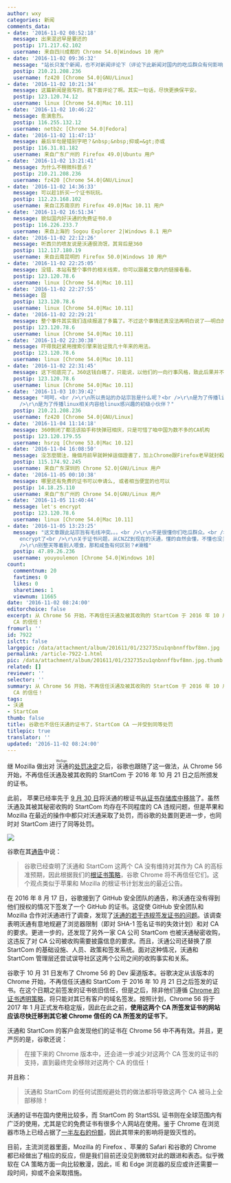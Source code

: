 ```yaml
---
author: wxy
categories: 新闻
comments_data:
- date: '2016-11-02 08:52:18'
  message: 出来混迟早是要还的
  postip: 171.217.62.102
  username: 来自四川成都的 Chrome 54.0|Windows 10 用户
- date: '2016-11-02 09:36:32'
  message: "站长只发个新闻，也不对新闻评论下（评论下此新闻对国内的吃瓜群众有何影响，或者有何可能的影响。。）<br />\r\n呵呵"
  postip: 210.21.208.236
  username: fz420 [Chrome 54.0|GNU/Linux]
- date: '2016-11-02 10:21:34'
  message: 这篇新闻是我写的。我下面评论了啊。其实一句话，尽快更换保平安。
  postip: 123.120.74.12
  username: linux [Chrome 54.0|Mac 10.11]
- date: '2016-11-02 10:46:22'
  message: 愈演愈烈。
  postip: 116.255.132.12
  username: netb2c [Chrome 54.0|Fedora]
- date: '2016-11-02 11:47:13'
  message: 最后半句是错别字吧？&nbsp;&nbsp;抑或=&gt;亦或
  postip: 116.31.81.182
  username: 来自广东广州的 Firefox 49.0|Ubuntu 用户
- date: '2016-11-02 13:21:41'
  message: 为什么不稍微科普点？
  postip: 210.21.208.236
  username: fz420 [Chrome 54.0|GNU/Linux]
- date: '2016-11-02 14:36:33'
  message: 可以趁1折买一个证书玩玩。
  postip: 112.23.168.102
  username: 来自江苏南京的 Firefox 49.0|Mac 10.11 用户
- date: '2016-11-02 16:51:34'
  message: 貌似国内好沃通的免费证书0.0
  postip: 116.226.233.7
  username: 来自上海的 Sogou Explorer 2|Windows 8.1 用户
- date: '2016-11-02 22:12:26'
  message: 听西贝的喷友说是沃通很流氓，其背后是360
  postip: 112.117.180.19
  username: 来自云南昆明的 Firefox 50.0|Windows 10 用户
- date: '2016-11-02 22:25:05'
  message: 没错，本站有整个事件的相关线索，你可以跟着文章内的链接看看。
  postip: 123.120.78.6
  username: linux [Chrome 54.0|Mac 10.11]
- date: '2016-11-02 22:27:55'
  message: 囧
  postip: 123.120.78.6
  username: linux [Chrome 54.0|Mac 10.11]
- date: '2016-11-02 22:29:21'
  message: 整个事件其实我们连续报道了多篇了。不过这个事情还真没法再明白说了——明白的人自然明白其危害，不明白的人其实也根本不会意识到其危害。
  postip: 123.120.78.6
  username: linux [Chrome 54.0|Mac 10.11]
- date: '2016-11-02 22:30:38'
  message: 吓得我赶紧用搜索引擎来验证我几十年来的用法。
  postip: 123.120.78.6
  username: linux [Chrome 54.0|Mac 10.11]
- date: '2016-11-02 22:31:45'
  message: 这下彻底完了。360这钱白瞎了，只能说，以他们的一向行事风格，致此后果并不意外。
  postip: 123.120.78.6
  username: linux [Chrome 54.0|Mac 10.11]
- date: '2016-11-03 10:39:42'
  message: "呵呵，<br />\r\n所以贵站的办站宗旨是什么呢？<br />\r\n是为了传播linux相关内容给精通系统、安全、网络各方面知识点的小伙伴？<br
    />\r\n是为了传播linux相关内容给linux感兴趣的初级小伙伴？"
  postip: 210.21.208.236
  username: fz420 [Chrome 54.0|GNU/Linux]
- date: '2016-11-04 11:14:18'
  message: 360倒闭了都活该拍手称快弹冠相庆，只是可惜了咱中国为数不多的CA机构
  postip: 123.120.179.55
  username: hsrzq [Chrome 53.0|Mac 10.12]
- date: '2016-11-04 16:08:50'
  message: 沒怎麼關注，幾個月前早就幹掉這個證書了，加上Chrome跟Firefox老早就封殺了，至少對一般用戶來說沒什麼影響。這貨走CNZZ老路罷了，忽悠不了誰。
  postip: 115.174.92.245
  username: 来自广东深圳的 Chrome 52.0|GNU/Linux 用户
- date: '2016-11-05 00:10:38'
  message: 哪里还有免费的证书可以申请么, 或者相当便宜的也可以
  postip: 14.18.25.110
  username: 来自广东广州的 Chrome 54.0|GNU/Linux 用户
- date: '2016-11-05 11:40:44'
  message: let's encrypt
  postip: 123.120.78.6
  username: linux [Chrome 54.0|Mac 10.11]
- date: '2016-11-05 13:23:25'
  message: "这文章跟此站宗旨有毛线冲突。。。<br />\r\n不是很懂你们吃瓜群众。<br />\r\n像我，在此站和freebuf抛出沃通证书问题的时候就把自己个人博客上的startcom证书给换成了let's
    encrypt了<br />\r\n关于证书问题，从CNZZ到现在的沃通，懂的自然会懂，不懂也没关系，正常上网并没有什么影响。<br />\r\n<br />\r\n你想了解证书的危害可以翻翻freebuf等网站的历史文章，很详细也很方便，善用搜索引擎，自己动手丰衣足食。<br
    />\r\n别整天等着别人喂食，那和咸鱼有何区别？#滑稽"
  postip: 47.89.26.236
  username: youyoulemon [Chrome 54.0|Windows 10]
count:
  commentnum: 20
  favtimes: 0
  likes: 0
  sharetimes: 1
  viewnum: 11665
date: '2016-11-02 08:24:00'
editorchoice: false
excerpt: 从 Chrome 56 开始，不再信任沃通及被其收购的 StartCom 于 2016 年 10 月 21 日之后所颁发的证书，直到最终完全移除对这两个
  CA 的信任！
fromurl: ''
id: 7922
islctt: false
largepic: /data/attachment/album/201611/01/232735zu1qnbnnffbvf8mn.jpg
permalink: /article-7922-1.html
pic: /data/attachment/album/201611/01/232735zu1qnbnnffbvf8mn.jpg.thumb.jpg
related: []
reviewer: ''
selector: ''
summary: 从 Chrome 56 开始，不再信任沃通及被其收购的 StartCom 于 2016 年 10 月 21 日之后所颁发的证书，直到最终完全移除对这两个
  CA 的信任！
tags:
- 沃通
- StartCom
thumb: false
title: 谷歌也不信任沃通的证书了，StartCom CA 一并受到同等处罚
titlepic: true
translator: ''
updated: '2016-11-02 08:24:00'
---
```


继 Mozilla 做出对<ruby> 沃通 <rp>  （ </rp> <rt>  WoSign </rt> <rp>  ） </rp></ruby>的[处罚决定](/article-7898-1.html)之后，谷歌也跟随了这一做法，从 Chrome 56 开始，不再信任沃通及被其收购的 StartCom 于 2016 年 10 月 21 日之后所颁发的证书。


此前， 苹果已经率先于 [9 月 30 日](https://support.apple.com/en-us/HT204132)将沃通的根证书[从证书存储库中移除](/article-7846-1.html)了。虽然沃通及其被其秘密收购的 StartCom 均存在不同程度的 CA 违规问题，但是苹果和 Mozilla 在最近的操作中都只对沃通采取了处罚，而谷歌的处置则更进一步，也同时对 StartCom 进行了同等处罚。


![](/data/attachment/album/201611/01/232735zu1qnbnnffbvf8mn.jpg)


谷歌在其[通告](https://security.googleblog.com/2016/10/distrusting-wosign-and-startcom.html)中说：



> 
> 谷歌已经查明了沃通和 StartCom 这两个 CA 没有维持对其作为 CA 的高标准预期，因此根据我们的[根证书策略](https://www.chromium.org/Home/chromium-security/root-ca-policy#TOC-Removal-of-Trust)，谷歌 Chrome 将不再信任它们。这个观点类似于苹果和 Mozilla 的根证书计划发出的最近公告。
> 
> 
> 


在 2016 年 8 月 17 日，谷歌接到了 GitHub 安全团队的通告，称沃通在没有得到他们授权的情况下签发了一个 GitHub 的证书。这促使 GitHub 安全团队和 Mozilla 合作对沃通进行了调查，发现了[沃通的若干违规签发证书的问题](https://wiki.mozilla.org/CA:WoSign_Issues)。该调查表明沃通有意地规避了浏览器限制（即对 SHA-1 签名证书的失效计划）和对 CA 的要求。更进一步的，还发现了另外一家 CA 公司 StartCom 也被沃通秘密收购，这违反了对 CA 公司被收购需要披露信息的要求。而且，沃通公司还替换了原 StartCom 的基础设施、人员、政策和签发系统。面对这种情况，沃通和 StartCom 管理层还尝试误导社区这两个公司之间的收购事实和关系。


谷歌于 10 月 31 日发布了 Chrome 56 的 Dev 渠道版本。谷歌决定从该版本的 Chrome 开始，不再信任沃通和 StartCom 于 2016 年 10 月 21 日之后签发的证书。在这个日期之前签发的证书依旧信任，但是之后，除非他们遵循 [Chrome 的证书透明策略](https://www.chromium.org/Home/chromium-security/root-ca-policy/CTPolicyMay2016edition.pdf?attredirects=0)，将只能对其已有客户的域名签发。按照计划，Chrome 56 将于 2017 年 1 月正式发布稳定版，因此在此之前，**使用这两个 CA 所签发证书的网站应该尽快迁移到其它被 Chrome 信任的 CA 所签发的证书下**。


沃通和 StartCom 的客户会发现他们的证书在 Chrome 56 中不再有效。并且，更严厉的是，谷歌还说：



> 
> 在接下来的 Chrome 版本中，还会进一步减少对这两个 CA 签发的证书的支持，直到最终完全移除对这两个 CA 的信任！
> 
> 
> 


并且称：



> 
> 沃通和 StartCom 的任何试图规避处罚的做法都将导致这两个 CA 被马上全部移除！
> 
> 
> 


沃通的证书在国内使用比较多，而 StartCom 的 StartSSL 证书则在全球范围内有广泛的使用，尤其是它的免费证书有很多个人网站在使用。鉴于 Chrome 在浏览器市场上已经占据了[一半左右的份额](/article-7534-1.html)，因此其带来的影响将是毁灭性的。


目前，主流浏览器里面，Mozilla 的 Firefox 、苹果的 Safari 和谷歌的 Chrome 都已经做出了相应的反应，但是我们目前还没见到微软对此的跟进和表态。似乎微软在 CA 策略方面一向比较散漫，因此，IE 和 Edge 浏览器的反应或许还需要一段时间，抑或不会采取措施。